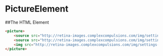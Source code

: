 PictureElement
==============

##The HTML Element
```html
<picture>
    <source src="http://retina-images.complexcompulsions.com/img/settings-large.png" media="(min-width : 500px)" />
    <source src="http://retina-images.complexcompulsions.com/img/settings-large.png" media="(min-resolution : 2dppx)" />
    <img src="http://retina-images.complexcompulsions.com/img/settings-small.png" />
</picture>
```
